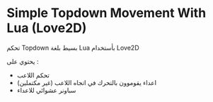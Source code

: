 # Simple Topdown Movement With Lua (Love2D)

تحكم Topdown بسيط بلغة Lua بأستخدام Love2D

يحتوي على :
- تحكم اللاعب
- اعداء يقوموون بالتحرك في اتجاه اللاعب (غير مكتملين)
- سباونر عشوائي للاعداء
